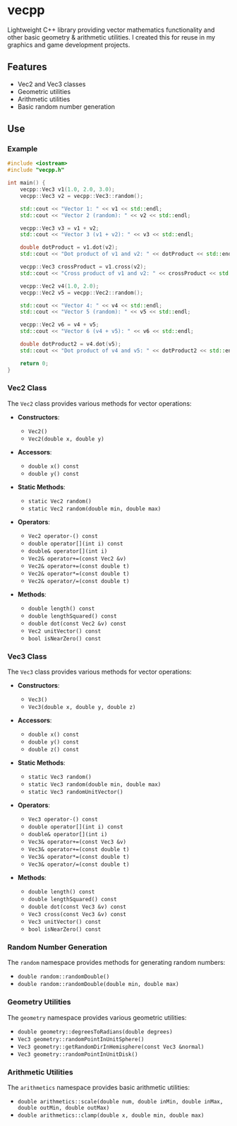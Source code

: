 
# vecpp

Lightweight C++ library providing vector mathematics functionality and other basic geometry & arithmetic utilities. I created this for reuse in my graphics and game development projects.

## Features

- Vec2 and Vec3 classes
- Geometric utilities
- Arithmetic utilities
- Basic random number generation

## Use

### Example

```cpp
#include <iostream>
#include "vecpp.h"

int main() {
    vecpp::Vec3 v1(1.0, 2.0, 3.0);
    vecpp::Vec3 v2 = vecpp::Vec3::random();

    std::cout << "Vector 1: " << v1 << std::endl;
    std::cout << "Vector 2 (random): " << v2 << std::endl;

    vecpp::Vec3 v3 = v1 + v2;
    std::cout << "Vector 3 (v1 + v2): " << v3 << std::endl;

    double dotProduct = v1.dot(v2);
    std::cout << "Dot product of v1 and v2: " << dotProduct << std::endl;

    vecpp::Vec3 crossProduct = v1.cross(v2);
    std::cout << "Cross product of v1 and v2: " << crossProduct << std::endl;

    vecpp::Vec2 v4(1.0, 2.0);
    vecpp::Vec2 v5 = vecpp::Vec2::random();

    std::cout << "Vector 4: " << v4 << std::endl;
    std::cout << "Vector 5 (random): " << v5 << std::endl;

    vecpp::Vec2 v6 = v4 + v5;
    std::cout << "Vector 6 (v4 + v5): " << v6 << std::endl;

    double dotProduct2 = v4.dot(v5);
    std::cout << "Dot product of v4 and v5: " << dotProduct2 << std::endl;

    return 0;
}
```

### Vec2 Class

The `Vec2` class provides various methods for vector operations:

- **Constructors**:
  - `Vec2()`
  - `Vec2(double x, double y)`

- **Accessors**:
  - `double x() const`
  - `double y() const`

- **Static Methods**:
  - `static Vec2 random()`
  - `static Vec2 random(double min, double max)`

- **Operators**:
  - `Vec2 operator-() const`
  - `double operator[](int i) const`
  - `double& operator[](int i)`
  - `Vec2& operator+=(const Vec2 &v)`
  - `Vec2& operator+=(const double t)`
  - `Vec2& operator*=(const double t)`
  - `Vec2& operator/=(const double t)`

- **Methods**:
  - `double length() const`
  - `double lengthSquared() const`
  - `double dot(const Vec2 &v) const`
  - `Vec2 unitVector() const`
  - `bool isNearZero() const`

### Vec3 Class

The `Vec3` class provides various methods for vector operations:

- **Constructors**:
  - `Vec3()`
  - `Vec3(double x, double y, double z)`

- **Accessors**:
  - `double x() const`
  - `double y() const`
  - `double z() const`

- **Static Methods**:
  - `static Vec3 random()`
  - `static Vec3 random(double min, double max)`
  - `static Vec3 randomUnitVector()`

- **Operators**:
  - `Vec3 operator-() const`
  - `double operator[](int i) const`
  - `double& operator[](int i)`
  - `Vec3& operator+=(const Vec3 &v)`
  - `Vec3& operator+=(const double t)`
  - `Vec3& operator*=(const double t)`
  - `Vec3& operator/=(const double t)`

- **Methods**:
  - `double length() const`
  - `double lengthSquared() const`
  - `double dot(const Vec3 &v) const`
  - `Vec3 cross(const Vec3 &v) const`
  - `Vec3 unitVector() const`
  - `bool isNearZero() const`

### Random Number Generation

The `random` namespace provides methods for generating random numbers:

- `double random::randomDouble()`
- `double random::randomDouble(double min, double max)`

### Geometry Utilities

The `geometry` namespace provides various geometric utilities:

- `double geometry::degreesToRadians(double degrees)`
- `Vec3 geometry::randomPointInUnitSphere()`
- `Vec3 geometry::getRandomDirInHemisphere(const Vec3 &normal)`
- `Vec3 geometry::randomPointInUnitDisk()`

### Arithmetic Utilities

The `arithmetics` namespace provides basic arithmetic utilities:

- `double arithmetics::scale(double num, double inMin, double inMax, double outMin, double outMax)`
- `double arithmetics::clamp(double x, double min, double max)`
